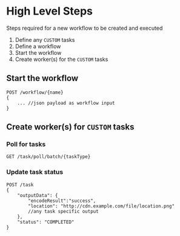 
# High Level Steps

Steps required for a new workflow to be created and executed

1. Define any `CUSTOM` tasks 
2. Define a workflow
1. Start the workflow
1. Create worker(s) for the `CUSTOM` tasks

## Start the workflow

```
POST /workflow/{name}
{
    ... //json payload as workflow input
}
```

## Create worker(s) for `CUSTOM` tasks

### Poll for tasks

```
GET /task/poll/batch/{taskType}
```
	
### Update task status
	
```
POST /task
{
    "outputData": {
        "encodeResult":"success",
        "location": "http://cdn.example.com/file/location.png"
        //any task specific output
    },
    "status": "COMPLETED"
}
```
